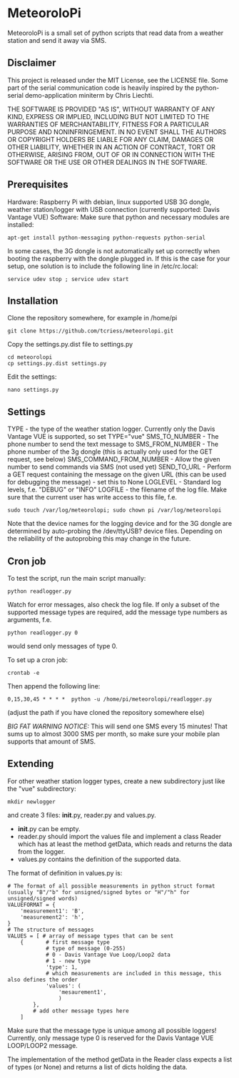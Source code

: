 MeteoroloPi
===========

MeteoroloPi is a small set of python scripts that read data from a weather station and send it away via SMS.

Disclaimer
----------

This project is released under the MIT License, see the LICENSE file. Some part of the serial communication code is heavily inspired by the python-serial demo-application miniterm by Chris Liechti.

THE SOFTWARE IS PROVIDED "AS IS", WITHOUT WARRANTY OF ANY KIND, EXPRESS OR
IMPLIED, INCLUDING BUT NOT LIMITED TO THE WARRANTIES OF MERCHANTABILITY,
FITNESS FOR A PARTICULAR PURPOSE AND NONINFRINGEMENT. IN NO EVENT SHALL THE
AUTHORS OR COPYRIGHT HOLDERS BE LIABLE FOR ANY CLAIM, DAMAGES OR OTHER
LIABILITY, WHETHER IN AN ACTION OF CONTRACT, TORT OR OTHERWISE, ARISING FROM,
OUT OF OR IN CONNECTION WITH THE SOFTWARE OR THE USE OR OTHER DEALINGS IN
THE SOFTWARE.


Prerequisites
-------------

Hardware:
Raspberry Pi with debian, linux supported USB 3G dongle, weather station/logger with USB connection (currently supported: Davis Vantage VUE)
Software:
Make sure that python and necessary modules are installed:
```
apt-get install python-messaging python-requests python-serial
```

In some cases, the 3G dongle is not automatically set up correctly when booting the raspberry with the dongle plugged in. If this is the case for your setup, one solution is to include the following line in /etc/rc.local:
```
service udev stop ; service udev start
```


Installation
------------

Clone the repository somewhere, for example in /home/pi
```
git clone https://github.com/tcriess/meteorolopi.git
```

Copy the settings.py.dist file to settings.py
```
cd meteorolopi
cp settings.py.dist settings.py
```

Edit the settings:
```
nano settings.py
```


Settings
--------

TYPE - the type of the weather station logger. Currently only the Davis Vantage VUE is supported, so set TYPE="vue"
SMS_TO_NUMBER - The phone number to send the text message to
SMS_FROM_NUMBER - The phone number of the 3g dongle (this is actually only used for the GET request, see below)
SMS_COMMAND_FROM_NUMBER - Allow the given number to send commands via SMS (not used yet)
SEND_TO_URL - Perform a GET request containing the message on the given URL (this can be used for debugging the message) - set this to None
LOGLEVEL - Standard log levels, f.e. "DEBUG" or "INFO"
LOGFILE - the filename of the log file. Make sure that the current user has write access to this file, f.e. 
```
sudo touch /var/log/meteorolopi; sudo chown pi /var/log/meteorolopi
```

Note that the device names for the logging device and for the 3G dongle are determined by auto-probing the /dev/ttyUSB? device files. Depending on the reliability of the autoprobing this may change in the future.


Cron job
--------

To test the script, run the main script manually:
```
python readlogger.py
```
Watch for error messages, also check the log file. If only a subset of the supported message types are required, add the message type numbers as arguments, f.e.
```
python readlogger.py 0
```
would send only messages of type 0.

To set up a cron job:
```
crontab -e
```

Then append the following line:
```
0,15,30,45 * * * *  python -u /home/pi/meteorolopi/readlogger.py
```
(adjust the path if you have cloned the repository somewhere else)

*BIG FAT WARNING NOTICE:*
This will send one SMS every 15 minutes! That sums up to almost 3000 SMS per month, so make sure your mobile plan supports that amount of SMS.


Extending
---------

For other weather station logger types, create a new subdirectory just like the "vue" subdirectory:
```
mkdir newlogger
```
and create 3 files: __init__.py, reader.py and values.py.

- __init__.py can be empty.
- reader.py should import the values file and implement a class Reader which has at least the method getData, which reads and returns the data from the logger.
- values.py contains the definition of the supported data.

The format of definition in values.py is:
```
# The format of all possible measurements in python struct format (usually "B"/"b" for unsigned/signed bytes or "H"/"h" for unsigned/signed words)
VALUEFORMAT = {
    'measurement1': 'B',
    'measurement2': 'h',
}
# The structure of messages
VALUES = [ # array of message types that can be sent
    {       # first message type
            # type of message (0-255)
            # 0 - Davis Vantage Vue Loop/Loop2 data
            # 1 - new type
            'type': 1,
            # which measurements are included in this message, this also defines the order
            'values': (
                'mesaurement1',
                )
        },
        # add other message types here
    ]
```

Make sure that the message type is unique among all possible loggers! Currently, only message type 0 is reserved for the Davis Vantage VUE LOOP/LOOP2 message.

The implementation of the method getData in the Reader class expects a list of types (or None) and returns a list of dicts holding the data.

